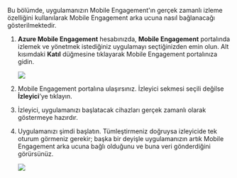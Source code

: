 Bu bölümde, uygulamanızın Mobile Engagement'ın gerçek zamanlı izleme özelliğini kullanılarak Mobile Engagement arka ucuna nasıl bağlanacağı gösterilmektedir. 

1. **Azure Mobile Engagement** hesabınızda, **Mobile Engagement** portalında izlemek ve yönetmek istediğiniz uygulamayı seçtiğinizden emin olun. Alt kısımdaki **Katıl** düğmesine tıklayarak Mobile Engagement portalınıza gidin. 
   
     ![](./media/mobile-engagement-create-app-in-portal-new/engage-button.png)
2. Mobile Engagement portalına ulaşırsınız. İzleyici sekmesi seçili değilse **İzleyici**’ye tıklayın.
3. İzleyici, uygulamanızı başlatacak cihazları gerçek zamanlı olarak göstermeye hazırdır.
4. Uygulamanızı şimdi başlatın. Tümleştirmeniz doğruysa izleyicide tek oturum görmeniz gerekir; başka bir deyişle uygulamanızın artık Mobile Engagement arka ucuna bağlı olduğunu ve buna veri gönderdiğini görürsünüz.  
   
     ![](./media/mobile-engagement-connect-app-with-monitor/monitor.png)

